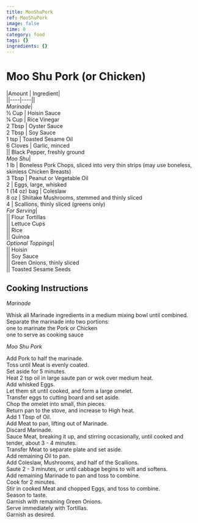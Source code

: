 ```yaml
---
title: MooShuPork
ref: MooShuPork
image: false
time: 0
category: food
tags: {}
ingredients: {}
---
```

# Moo Shu Pork (or Chicken)  
  
  
|Amount | Ingredient|  
||----|----||  
*Marinade*|  
½ Cup | Hoisin Sauce  
¼ Cup | Rice Vinegar  
2 Tbsp | Oyster Sauce  
2 Tbsp | Soy Sauce  
1 tsp | Toasted Sesame Oil  
6 Cloves | Garlic, minced  
|| Black Pepper, freshly ground  
*Moo Shu*|  
1 lb | Boneless Pork Chops, sliced into very thin strips (may use boneless, skinless Chicken Breasts)  
3 Tbsp | Peanut or Vegetable Oil  
2 | Eggs, large, whisked  
1 (14 oz) bag | Coleslaw  
8 oz | Shiitake Mushrooms, stemmed and thinly sliced  
4 | Scallions, thinly sliced (greens only)  
*For Serving*|  
|| Flour Tortillas  
|| Lettuce Cups  
|| Rice  
|| Quinoa  
*Optional Toppings*|  
|| Hoisin  
|| Soy Sauce  
|| Green Onions, thinly sliced  
|| Toasted Sesame Seeds  
  
## Cooking Instructions  
  
*Marinade*  
  
Whisk all Marinade ingredients in a medium mixing bowl until combined.  
Separate the marinade into two portions:  
   one to marinate the Pork or Chicken  
   one to serve as cooking sauce  
  
*Moo Shu Pork*  
  
Add Pork to half the marinade.  
Toss until Meat is evenly coated.   
Set aside for 5 minutes.  
Heat 2 tsp oil in large saute pan or wok over medium heat.  
Add whisked Eggs.  
Let them sit until cooked, and form a large omelet.  
Transfer eggs to cutting board and set aside.  
Chop the omelet into small, thin pieces.  
Return pan to the stove, and increase to High heat.  
Add 1 Tbsp of Oil.  
Add Meat to pan, lifting out of Marinade.  
Discard Marinade.  
Sauce Meat, breaking it up, and stirring occasionally, until cooked and tender, about 3 - 4 minutes.  
Transfer Meat to separate plate and set aside.  
Add remaining Oil to pan.  
Add Coleslaw, Mushrooms, and half of the Scallions.  
Saute 2 - 3 minutes, or until cabbage begins to wilt and softens.  
Add remaining Marinade to pan and toss to combine.  
Cook for 2 minutes.  
Stir in cooked Meat and chopped Eggs, and toss to combine.  
Season to taste.  
Garnish with remaining Green Onions.  
Serve immediately with Tortillas.  
Garnish as desired.  
  
  